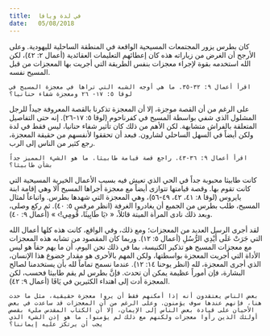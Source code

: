 ```yaml
---
title:  في لدة ويافا
date:   05/08/2018
---
```


كان بطرس يزور المجتمعات المسيحية الواقعة في المنطقة الساحلية لليهودية. وعلى الأرجح أن الغرض من زياراته هذه كان إعطائهم التعليمات العقائدية (أعمال ٢: ٤٢)، لكن الله استخدمه بقوة لإجراء معجزات بنفس الطريقة التي أجريت بها المعجزات من قبل المسيح نفسه.

`اقرأ أعمال ٩: ٣٢-٣٥. ما هي أوجه الشبه التي تراها في معجزة المسيح في لوقا ٥: ١٧- ٢٦ ومعجزة شفاء حنانيا؟`

على الرغم من أن القصة موجزة، إلا أن المعجزة تذكرنا بالقصة المعروفة جيداً للرجل المشلول الذي شفي بواسطة المسيح في كفرناحوم (لوقا ٥: ١٧-٢٦). إنه حتى التفاصيل المتعلقة بالفراش متشابهة. لكن الأهم من ذلك كان تأثير شفاء حنانيا، ليس فقط في لدة ولكن أيضاً في السهل الساحلي لشارون. فبعد أن تحققوا لأنفسهم من حقيقة المعجزة، رجع كثير من الناس إلى الرب.

`اقرأ أعمال ٩: ٣٦-٤٣. راجع قصة قيامة طابيثا. ما هو الشيء المميز جداً بشأن طابيثا؟`

كانت طابيثا محبوبة جداً في الحي الذي تعيش فيه بسبب الأعمال الخيرية المسيحية التي كانت تقوم بها. وقصة قيامتها تتوازى أيضاً مع معجزة أجراها المسيح ألا وهي إقامة ابنة يايروس (لوقا ٨: ٤١، ٤٢، ٤٩-٥٦)، وهي المعجزة التي شهدها بطرس. واتباعاً لمثال المسيح، طلب بطرس من الجميع أن يغادروا الغرفة (انظر مرقس ٥: ٤٠). ثم ركع وصلى، وبعد ذلك نادى المرأة الميتة قائلاً، « ‹يَا طَابِيثَا، قُومِي!› » (أعمال ٩: ٤٠).

لقد أجرى الرسل العديد من المعجزات؛ ومع ذلك، وفي الواقع، كانت هذه كلها أعمال الله التي جَرَتْ عَلَى أَيْدِي الرُّسُلِ (أعمال ٥: ١٢). وربما كان المقصود من تشابه هذه المعجزات مع معجزات المسيح هو تذكير الكنيسة، بما في ذلك نحن اليوم، أن ما يهم حقاً هو ليس الأداة التي أجريت المعجزة بواسطتها، ولكن المهم بالأحرى هو مقدار خضوع هذا الإنسان، الذي أجرى المعجزة، لله (انظر يوحنا ١٤: ١٢). عندما نسمح تماماً لله بأن يستخدمنا لصالح البشارة، فإن أموراً عظيمة يمكن أن تحدث. فإنَّ بطرس لم يقم طابيثا فحسب، لكن المعجزة أدت إلى اهتداء الكثيرين في يَافَا (أعمال ٩: ٤٢).

`بعض الناس يعتقدون أنه إذا أمكنهم فقط أن يروا معجزة حقيقية، مثل ما حدث هنا، فإنهم عندها سوف يؤمنون. وعلى الرغم من أن المعجزات قد ساعدت في بعض الأحيان على قيادة بعض الناس إلى الإيمان، إلا أن الكتاب المقدس مليء بقصص أولئك الذين رأوا معجزات ولكنهم مع ذلك لم يؤمنوا. ما هو إذن الشيء الذي يجب أن يرتكز عليه إيماننا؟`